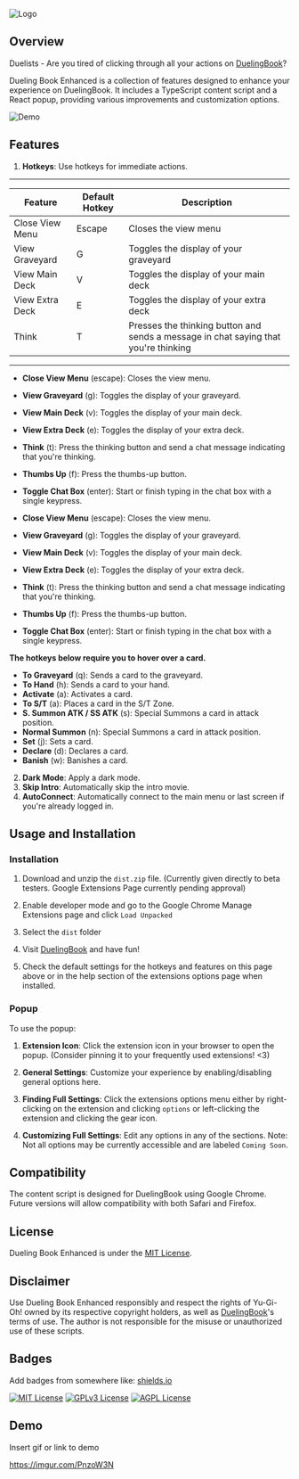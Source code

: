 
![Logo](https://i.imgur.com/Z7pklez.png)

## Overview

Duelists - Are you tired of clicking through all your actions on [DuelingBook](https://www.duelingbook.com/html5)?

Dueling Book Enhanced is a collection of features designed to enhance your experience on DuelingBook. It includes a TypeScript content script and a React popup, providing various improvements and customization options.

![Demo](https://github.com/alexjraymond/DuelingBookEnhanced/blob/main/src/assets/images/demo-medium.gif?raw=true)

## Features

1. **Hotkeys**: Use hotkeys for immediate actions.

---
| Feature | Default Hotkey | Description |
| ------- | -------------- | ----------- |
| Close View Menu | Escape | Closes the view menu | 
| View Graveyard | G | Toggles the display of your graveyard | 
| View Main Deck | V | Toggles the display of your main deck |
| View Extra Deck | E | Toggles the display of your extra deck |
| Think | T | Presses the thinking button and sends a message in chat saying that you're thinking |
---


  - **Close View Menu** (escape): Closes the view menu.
   - **View Graveyard** (g): Toggles the display of your graveyard.
   - **View Main Deck** (v): Toggles the display of your main deck.
   - **View Extra Deck** (e): Toggles the display of your extra deck.
   - **Think** (t): Press the thinking button and send a chat message indicating that you're thinking.
   - **Thumbs Up** (f): Press the thumbs-up button.
   - **Toggle Chat Box** (enter): Start or finish typing in the chat box with a single keypress.



   - **Close View Menu** (escape): Closes the view menu.
   - **View Graveyard** (g): Toggles the display of your graveyard.
   - **View Main Deck** (v): Toggles the display of your main deck.
   - **View Extra Deck** (e): Toggles the display of your extra deck.
   - **Think** (t): Press the thinking button and send a chat message indicating that you're thinking.
   - **Thumbs Up** (f): Press the thumbs-up button.
   - **Toggle Chat Box** (enter): Start or finish typing in the chat box with a single keypress.

   **The hotkeys below require you to hover over a card.**

   - **To Graveyard** (q): Sends a card to the graveyard.
   - **To Hand** (h): Sends a card to your hand.
   - **Activate** (a): Activates a card.
   - **To S/T** (a): Places a card in the S/T Zone.
   - **S. Summon ATK / SS ATK** (s): Special Summons a card in attack position.
   - **Normal Summon** (n): Special Summons a card in attack position.
   - **Set** (j): Sets a card.
   - **Declare** (d): Declares a card.
   - **Banish** (w): Banishes a card.


2. **Dark Mode**: Apply a dark mode.
3. **Skip Intro**: Automatically skip the intro movie.
4. **AutoConnect**: Automatically connect to the main menu or last screen if you're already logged in.

## Usage and Installation

###  Installation

1. Download and unzip the `dist.zip` file. (Currently given directly to beta testers. Google Extensions Page currently pending approval)

2. Enable developer mode and go to the Google Chrome Manage Extensions page and click `Load Unpacked`

3. Select the `dist` folder

4. Visit [DuelingBook](https://www.duelingbook.com/html5) and have fun!

5. Check the default settings for the hotkeys and features on this page above or in the help section of the extensions options page when installed.

### Popup

To use the popup:

1. **Extension Icon**: Click the extension icon in your browser to open the popup. (Consider pinning it to your frequently used extensions! <3)

2. **General Settings**: Customize your experience by enabling/disabling general options here.

3. **Finding Full Settings**: Click the extensions options menu either by right-clicking on the extension and clicking `options` or left-clicking the extension and clicking the gear icon.

4. **Customizing Full Settings**:  Edit any options in any of the sections. Note: Not all options may be currently accessible and are labeled `Coming Soon`.


## Compatibility

The content script is designed for DuelingBook using Google Chrome. Future versions will allow compatibility with both Safari and Firefox.

## License

Dueling Book Enhanced is under the [MIT License](LICENSE.md).

## Disclaimer

Use Dueling Book Enhanced responsibly and respect the rights of Yu-Gi-Oh! owned by its respective copyright holders, as well as [DuelingBook](https://www.duelingbook.com/html5)'s terms of use. The author is not responsible for the misuse or unauthorized use of these scripts.

## Badges

Add badges from somewhere like: [shields.io](https://shields.io/)

[![MIT License](https://img.shields.io/badge/License-MIT-green.svg)](https://choosealicense.com/licenses/mit/)
[![GPLv3 License](https://img.shields.io/badge/License-GPL%20v3-yellow.svg)](https://opensource.org/licenses/)
[![AGPL License](https://img.shields.io/badge/license-AGPL-blue.svg)](http://www.gnu.org/licenses/agpl-3.0)

## Demo

Insert gif or link to demo

https://imgur.com/PnzoW3N

